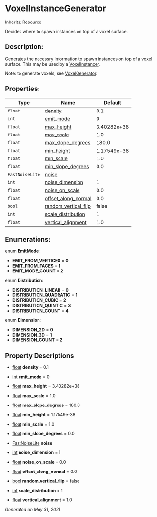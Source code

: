 # VoxelInstanceGenerator

Inherits: [Resource](https://docs.godotengine.org/en/stable/classes/class_resource.html)

Decides where to spawn instances on top of a voxel surface.

## Description:

Generates the necessry information to spawn instances on top of a voxel surface. This may be used by a [VoxelInstancer](VoxelInstancer.md).

Note: to generate voxels, see [VoxelGenerator](VoxelGenerator.md).

## Properties:

| Type            | Name                                            | Default     |
| --------------- | ----------------------------------------------- | ----------- |
| `float`         | [density](#i_density)                           | 0.1         |
| `int`           | [emit_mode](#i_emit_mode)                       | 0           |
| `float`         | [max_height](#i_max_height)                     | 3.40282e+38 |
| `float`         | [max_scale](#i_max_scale)                       | 1.0         |
| `float`         | [max_slope_degrees](#i_max_slope_degrees)       | 180.0       |
| `float`         | [min_height](#i_min_height)                     | 1.17549e-38 |
| `float`         | [min_scale](#i_min_scale)                       | 1.0         |
| `float`         | [min_slope_degrees](#i_min_slope_degrees)       | 0.0         |
| `FastNoiseLite` | [noise](#i_noise)                               |
| `int`           | [noise_dimension](#i_noise_dimension)           | 1           |
| `float`         | [noise_on_scale](#i_noise_on_scale)             | 0.0         |
| `float`         | [offset_along_normal](#i_offset_along_normal)   | 0.0         |
| `bool`          | [random_vertical_flip](#i_random_vertical_flip) | false       |
| `int`           | [scale_distribution](#i_scale_distribution)     | 1           |
| `float`         | [vertical_alignment](#i_vertical_alignment)     | 1.0         |

<p></p>

## Enumerations:

enum **EmitMode**:

- **EMIT_FROM_VERTICES** = **0**
- **EMIT_FROM_FACES** = **1**
- **EMIT_MODE_COUNT** = **2**

enum **Distribution**:

- **DISTRIBUTION_LINEAR** = **0**
- **DISTRIBUTION_QUADRATIC** = **1**
- **DISTRIBUTION_CUBIC** = **2**
- **DISTRIBUTION_QUINTIC** = **3**
- **DISTRIBUTION_COUNT** = **4**

enum **Dimension**:

- **DIMENSION_2D** = **0**
- **DIMENSION_3D** = **1**
- **DIMENSION_COUNT** = **2**

## Property Descriptions

- [float](https://docs.godotengine.org/en/stable/classes/class_float.html)<span id="i_density"></span> **density** = 0.1

- [int](https://docs.godotengine.org/en/stable/classes/class_int.html)<span id="i_emit_mode"></span> **emit_mode** = 0

- [float](https://docs.godotengine.org/en/stable/classes/class_float.html)<span id="i_max_height"></span> **max_height** = 3.40282e+38

- [float](https://docs.godotengine.org/en/stable/classes/class_float.html)<span id="i_max_scale"></span> **max_scale** = 1.0

- [float](https://docs.godotengine.org/en/stable/classes/class_float.html)<span id="i_max_slope_degrees"></span> **max_slope_degrees** = 180.0

- [float](https://docs.godotengine.org/en/stable/classes/class_float.html)<span id="i_min_height"></span> **min_height** = 1.17549e-38

- [float](https://docs.godotengine.org/en/stable/classes/class_float.html)<span id="i_min_scale"></span> **min_scale** = 1.0

- [float](https://docs.godotengine.org/en/stable/classes/class_float.html)<span id="i_min_slope_degrees"></span> **min_slope_degrees** = 0.0

- [FastNoiseLite](FastNoiseLite.md)<span id="i_noise"></span> **noise**

- [int](https://docs.godotengine.org/en/stable/classes/class_int.html)<span id="i_noise_dimension"></span> **noise_dimension** = 1

- [float](https://docs.godotengine.org/en/stable/classes/class_float.html)<span id="i_noise_on_scale"></span> **noise_on_scale** = 0.0

- [float](https://docs.godotengine.org/en/stable/classes/class_float.html)<span id="i_offset_along_normal"></span> **offset_along_normal** = 0.0

- [bool](https://docs.godotengine.org/en/stable/classes/class_bool.html)<span id="i_random_vertical_flip"></span> **random_vertical_flip** = false

- [int](https://docs.godotengine.org/en/stable/classes/class_int.html)<span id="i_scale_distribution"></span> **scale_distribution** = 1

- [float](https://docs.godotengine.org/en/stable/classes/class_float.html)<span id="i_vertical_alignment"></span> **vertical_alignment** = 1.0

_Generated on May 31, 2021_
